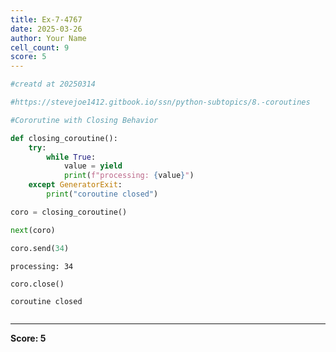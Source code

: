 ```yaml
---
title: Ex-7-4767
date: 2025-03-26
author: Your Name
cell_count: 9
score: 5
---
```


```python
#creatd at 20250314
```


```python
#https://stevejoe1412.gitbook.io/ssn/python-subtopics/8.-coroutines
```


```python
#Cororutine with Closing Behavior
```


```python
def closing_coroutine():
    try:
        while True:
            value = yield
            print(f"processing: {value}")
    except GeneratorExit:
        print("coroutine closed")
```


```python
coro = closing_coroutine()
```


```python
next(coro)
```


```python
coro.send(34)
```

    processing: 34



```python
coro.close()
```

    coroutine closed



```python

```


---
**Score: 5**
